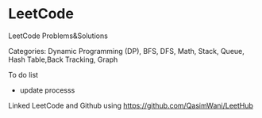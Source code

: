 # LeetCode
LeetCode Problems&amp;Solutions

Categories: Dynamic Programming (DP), BFS, DFS, Math, Stack, Queue, Hash Table,Back Tracking,  Graph

To do list
- update processs

Linked LeetCode and Github using https://github.com/QasimWani/LeetHub
